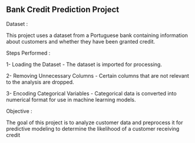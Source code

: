 ## Bank Credit Prediction Project

 Dataset :

This project uses a dataset from a Portuguese bank containing information about customers and whether they have been granted credit.

 Steps Performed :

1- Loading the Dataset  - The dataset is imported for processing.

2- Removing Unnecessary Columns - Certain columns that are not relevant to the analysis are dropped.

3- Encoding Categorical Variables - Categorical data is converted into numerical format for use in machine learning models.

 Objective :

The goal of this project is to analyze customer data and preprocess it for predictive modeling to determine the likelihood of a customer receiving credit
